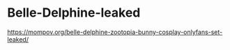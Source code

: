 # Belle-Delphine-leaked
https://mompov.org/belle-delphine-zootopia-bunny-cosplay-onlyfans-set-leaked/
